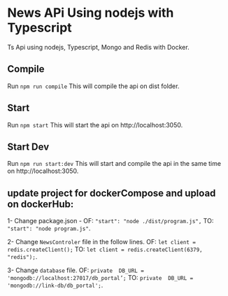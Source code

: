 # News APi Using nodejs with Typescript

Ts Api using nodejs, Typescript, Mongo and Redis with Docker.   

## Compile 

Run `npm run compile` This will compile the api on dist folder.

## Start

Run `npm start` This will start the api on http://localhost:3050.

## Start Dev

Run `npm run start:dev` This will start and compile the api in the same time on http://localhost:3050.

## update project for dockerCompose and upload on dockerHub:

1- Change package.json - OF: `"start": "node ./dist/program.js",` TO: `"start": "node program.js"`.

2- Change `NewsControler` file in  the follow lines. OF: `let client = redis.createClient();` TO: `let client = redis.createClient(6379, "redis");`.

3- Change `database` file. OF: 
`private  DB_URL = 'mongodb://localhost:27017/db_portal’;`  TO: `private  DB_URL = 'mongodb://link-db/db_portal';`.

